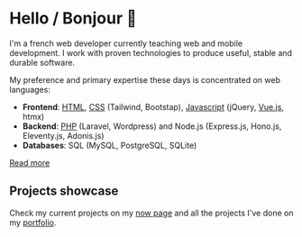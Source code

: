 # Hello / Bonjour 👋

I'm a french web developer currently teaching web and mobile development. I work with proven technologies to produce useful, stable and durable software.

My preference and primary expertise these days is concentrated on web languages:

* **Frontend**: [HTML](https://github.com/cba85?tab=repositories&language=html), [CSS](https://github.com/cba85?tab=repositories&language=css) (Tailwind, Bootstap), [Javascript](https://github.com/cba85?tab=repositories&language=javascript) (jQuery, [Vue.js](https://github.com/cba85?tab=repositories&language=vue), htmx)
* **Backend**: [PHP](https://github.com/cba85?tab=repositories&language=php) (Laravel, Wordpress) and Node.js (Express.js, Hono.js, Eleventy.js, Adonis.js)
* **Databases**: SQL (MySQL, PostgreSQL, SQLite)

[Read more](https://clementbarbaza.com/)

## Projects showcase

Check my current projects on my [now page](https://clementbarbaza.com/now) and all the projects I've done on my [portfolio](https://portfolio.clementbarbaza.com).
